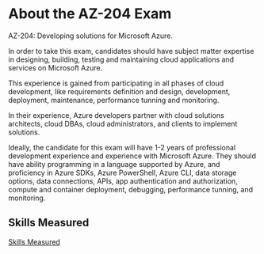 # About the AZ-204 Exam

AZ-204: Developing solutions for Microsoft Azure.

In order to take this exam, candidates should have subject matter expertise in designing, building, testing and maintaining cloud applications and services on Microsoft Azure. 

This experience is gained from participating in all phases of cloud development, like requirements definition and design, development, deployment, maintenance, performance tunning and monitoring.

In their experience, Azure developers partner with cloud solutions architects, cloud DBAs, cloud administrators, and clients to implement solutions.

Ideally, the candidate for this exam will have 1-2 years of professional development experience and experience with Microsoft Azure. They should have ability programming in a language supported by Azure, and proficiency in Azure SDKs, Azure PowerShell, Azure CLI, data storage options, data connections, APIs, app authentication and authorization, compute and container deployment, debugging, performance tunning, and monitoring. 

## Skills Measured

[Skills Measured](SkillsMeasured.md)